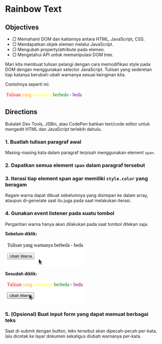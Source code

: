 # Rainbow Text

## Objectives

- ▢ Memahami DOM dan kaitannya antara HTML, JavaScript, CSS.
- ▢ Mendapatkan objek elemen melalui JavaScript.
- ▢ Mengubah property/attribute pada elemen.
- ▢ Mengetahui API untuk memanipulasi DOM tree.

Mari kita membuat tulisan pelangi dengan cara memodifikasi style pada DOM dengan menggunakan selector JavaScript. Tulisan yang sederetan tiap katanya berubah-ubah warnanya sesuai keinginan kita.

Contohnya seperti ini:

![Tulisan Pelangi](assets/rainbow-text.png)

## Directions

Bukalah Dev Tools, JSBin, atau CodePen bahkan text/code editor untuk mengedit HTML dan JavaScript terlebih dahulu.

### 1. Buatlah tulisan paragraf awal

Masing-masing kata dalam paragraf terpisah menggunakan element `span`.

### 2. Dapatkan semua element `span` dalam paragraf tersebut

### 3. Iterasi tiap element span agar memiliki `style.color` yang beragam

Ragam warna dapat dibuat sebelumnya yang disimpan ke dalam array, ataupun di-generate saat itu juga pada saat melakukan iterasi.

### 4. Gunakan event listener pada suatu tombol

Pergantian warna hanya akan dilakukan pada saat tombol ditekan saja.

**Sebelum diklik:**

![Tulisan Pelangi dengan Button (Sebelum)](assets/rainbow-text-button_before.png)

**Sesudah diklik:**

![Tulisan Pelangi dengan Button (Sesudah)](assets/rainbow-text-button_after.png)

### 5. (Opsional) Buat input form yang dapat memuat berbagai teks

Saat di-submit dengan button, teks tersebut akan dipecah-pecah per-kata, lalu dicetak ke layar dokumen sekaligus diubah warnanya per-kata.
